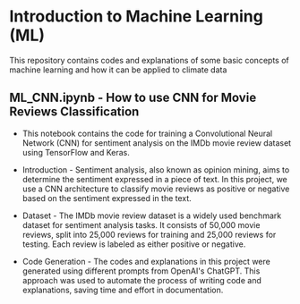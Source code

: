 # Introduction to Machine Learning (ML)
This repository contains codes and explanations of some basic concepts of machine learning and how it can be applied to climate data

## ML_CNN.ipynb - How to use CNN for Movie Reviews Classification
* This notebook contains the code for training a Convolutional Neural Network (CNN) for sentiment analysis on the IMDb movie review dataset using TensorFlow and Keras.

* Introduction - Sentiment analysis, also known as opinion mining, aims to determine the sentiment expressed in a piece of text. In this project, we use a CNN architecture to classify movie reviews as positive or negative based on the sentiment expressed in the text.

* Dataset - The IMDb movie review dataset is a widely used benchmark dataset for sentiment analysis tasks. It consists of 50,000 movie reviews, split into 25,000 reviews for training and 25,000 reviews for testing. Each review is labeled as either positive or negative.

* Code Generation - The codes and explanations in this project were generated using different prompts from OpenAI's ChatGPT. This approach was used to automate the process of writing code and explanations, saving time and effort in documentation.